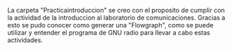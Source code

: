 La carpeta "Practicaintroduccion" se creo con el proposito de cumplir con la actividad de la introduccion al laboratorio de comunicaciones.
Gracias a esto se pudo conocer como generar una "Flowgraph", como se puede utilizar y entender el programa de GNU radio para llevar a cabo estas actividades.
